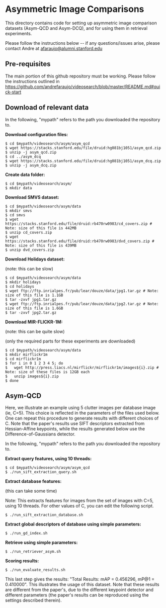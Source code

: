 # Asymmetric Image Comparisons

This directory contains code for setting up asymmetric image comparison 
datasets (Asym-QCD and Asym-DCQ), and for using them in retrieval experiments.

Please follow the instructions below -- if any questions/issues arise, please contact Andre at afaraujo@alumni.stanford.edu

## Pre-requisites

The main portion of this github repository must be working.
Please follow the instructions outlined in https://github.com/andrefaraujo/videosearch/blob/master/README.md#quick-start

## Download of relevant data

In the following, "mypath" refers to the path you downloaded the repository to.

**Download configuration files:**

    $ cd $mypath/videosearch/asym/asym_qcd
    $ wget https://stacks.stanford.edu/file/druid:hg081bj1051/asym_qcd.zip
    $ unzip -j asym_qcd.zip
    $ cd ../asym_dcq
    $ wget https://stacks.stanford.edu/file/druid:hg081bj1051/asym_dcq.zip
    $ unzip -j asym_dcq.zip

**Create data folder:**

    $ cd $mypath/videosearch/asym/
    $ mkdir data

**Download SMVS dataset:**

    $ cd $mypath/videosearch/asym/data
    $ mkdir smvs
    $ cd smvs
    $ wget https://stacks.stanford.edu/file/druid:rb470rw0983/cd_covers.zip # Note: size of this file is 442MB
    $ unzip cd_covers.zip
    $ wget https://stacks.stanford.edu/file/druid:rb470rw0983/dvd_covers.zip # Note: size of this file is 439MB
    $ unzip dvd_covers.zip

**Download Holidays dataset:** 

(note: this can be slow)

    $ cd $mypath/videosearch/asym/data
    $ mkdir holidays 
    $ cd holidays
    $ wget ftp://ftp.inrialpes.fr/pub/lear/douze/data/jpg1.tar.gz # Note: size of this file is 1.1GB
    $ tar -zxvf jpg1.tar.gz
    $ wget ftp://ftp.inrialpes.fr/pub/lear/douze/data/jpg2.tar.gz # Note: size of this file is 1.6GB
    $ tar -zxvf jpg2.tar.gz

**Download MIR-FLICKR-1M:** 

(note: this can be quite slow)

(only the required parts for these experiments are downloaded)

    $ cd $mypath/videosearch/asym/data
    $ mkdir mirflickr1m
    $ cd mirflickr1m
    $ for i in 0 1 2 3 4 5; do
    $   wget http://press.liacs.nl/mirflickr/mirflickr1m/images${i}.zip # Note: size of these files is 12GB each
    $   unzip images${i}.zip
    $ done

## Asym-QCD

Here, we illustrate an example using 5 clutter images per database image (ie, C=5).
This choice is reflected in the parameters of the files used below.
One can repeat this procedure to generate results with different choices of C.
Note that the paper's results use SIFT descriptors extracted from Hessian-Affine keypoints, while the results generated below use the Difference-of-Gaussians detector.

In the following, "mypath" refers to the path you downloaded the repository to.

**Extract query features, using 10 threads:**

    $ cd $mypath/videosearch/asym/asym_qcd
    $ ./run_sift_extraction_query.sh

**Extract database features:** 

(this can take some time)

Note: This extracts features for images from the set of images with C=5, using 10 threads.
For other values of C, you can edit the following script.

    $ ./run_sift_extraction_database.sh

**Extract global descriptors of database using simple parameters:**

    $ ./run_gd_index.sh

**Retrieve using simple parameters:**

    $ ./run_retriever_asym.sh

**Scoring results:**

    $ ./run_evaluate_results.sh

This last step gives the results: "Total Results: mAP = 0.456296, mP@1 = 0.410000".
This illustrates the usage of this dataset.
Note that these results are different from the paper's, due to the different keypoint detector and different parameters (the paper's results can be reproduced using the settings described therein).
